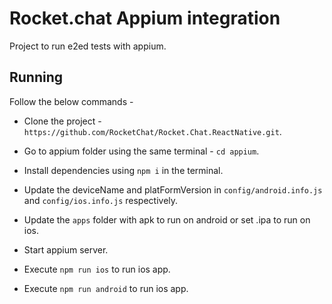 # Rocket.chat Appium integration

Project to run e2ed tests with appium.

## Running
Follow the below commands -
- Clone the project - `https://github.com/RocketChat/Rocket.Chat.ReactNative.git`.

- Go to appium folder using the same terminal - `cd appium`.

- Install dependencies using `npm i` in the terminal.

- Update the deviceName and platFormVersion in `config/android.info.js` and `config/ios.info.js` respectively.

- Update the `apps` folder with apk to run on android or set .ipa to run on ios.

- Start appium server.

- Execute `npm run ios` to run ios app.

- Execute `npm run android` to run ios app.